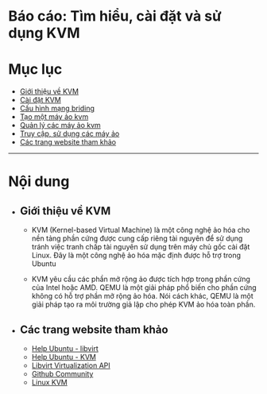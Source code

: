 # Báo cáo: Tìm hiểu, cài đặt và sử dụng KVM

# Mục lục

- [Giới thiệu về KVM](#about)
- [Cài đặt KVM](QEMU-KVM/Installation.md)
- [Cấu hình mạng briding](QEMU-KVM/Networking.md)
- [Tạo một máy ảo kvm](QEMU-KVM/Guest-creation.md)
- [Quản lý các máy ảo kvm](QEMU-KVM/Guest-management.md)
- [Truy cập, sử dụng các máy ảo](QEMU-KVM/Guest-console-access.md)
- [Các trang website tham khảo](#website)




___

# Nội dung

- ## <a name="#about">Giới thiệu về KVM</a>

	+ KVM (Kernel-based Virtual Machine) là một công nghệ ảo hóa cho nền tảng phần cứng được cung cấp riêng tài nguyên để sử dụng tránh việc tranh chấp tài nguyên sử dụng trên máy chủ gốc cài đặt Linux. Đây là một công nghệ ảo hóa mặc định được hỗ trợ trong Ubuntu
	
	+ KVM yêu cầu các phần mở rộng ảo được tích hợp trong phần cứng của Intel hoặc AMD. QEMU là một giải pháp phổ biến cho phần cứng không có hỗ trợ phần mở rộng ảo hóa. Nói cách khác, QEMU là một giải pháp tạo ra môi trường giả lập cho phép KVM ảo hóa toàn phần.



- ## <a name="website">Các trang website tham khảo</a>

	- [Help Ubuntu -  libvirt](https://help.ubuntu.com/lts/serverguide/libvirt.html)
	- [Help Ubuntu - KVM](https://help.ubuntu.com/community/KVM/)
	- [Libvirt Virtualization API](http://libvirt.org/)
	- [Github Community](https://github.com)
	- [Linux KVM](https://www.linux-kvm.org/page/Main_Page)